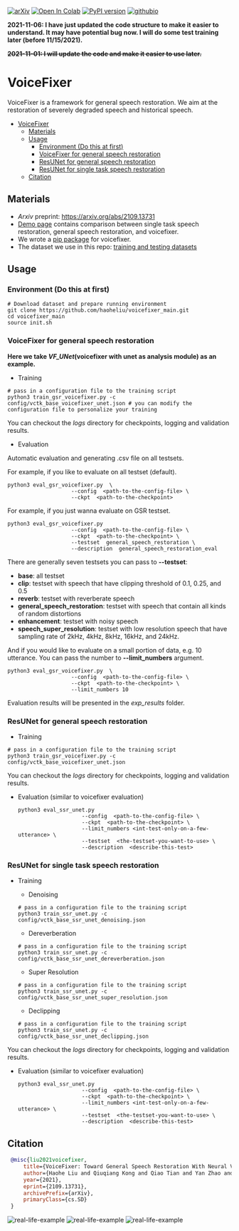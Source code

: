 [![arXiv](https://img.shields.io/badge/arXiv-2109.13731-brightgreen.svg?style=flat-square)](https://arxiv.org/abs/2109.13731) [![Open In Colab](https://colab.research.google.com/assets/colab-badge.svg)](https://colab.research.google.com/drive/1HYYUepIsl2aXsdET6P_AmNVXuWP1MCMf?usp=sharing) [![PyPI version](https://badge.fury.io/py/voicefixer.svg)](https://badge.fury.io/py/voicefixer) [![githubio](https://img.shields.io/badge/GitHub.io-Audio_Samples-blue?logo=Github&style=flat-square)](https://haoheliu.github.io/demopage-voicefixer)

**2021-11-06: I have just updated the code structure to make it easier to understand. It may have potential bug now. I will do some test training later (before 11/15/2021).**

~~**2021-11-01: I will update the code and make it easier to use later.**~~

# VoiceFixer

VoiceFixer is a framework for general speech restoration. We aim at the restoration of severely degraded speech and historical speech.

- [VoiceFixer](#voicefixer)
  * [Materials](#materials)
  * [Usage](#usage)
    + [Environment (Do this at first)](#environment--do-this-at-first-)
    + [VoiceFixer for general speech restoration](#voicefixer-for-general-speech-restoration)
    + [ResUNet for general speech restoration](#resunet-for-general-speech-restoration)
    + [ResUNet for single task speech restoration](#resunet-for-single-task-speech-restoration)
  * [Citation](#citation)
  
## Materials

- *Arxiv* preprint: https://arxiv.org/abs/2109.13731 
- [Demo page](https://haoheliu.github.io/demopage-voicefixer/) contains comparison between single task speech restoration, general speech restoration, and voicefixer.
- We wrote a [pip package](https://pypi.org/project/voicefixer) for voicefixer.
- The dataset we use in this repo: [training and testing datasets](https://zenodo.org/record/5546723#.YYaWE05BxaQ)

## Usage

### Environment (Do this at first)
```shell script
# Download dataset and prepare running environment
git clone https://github.com/haoheliu/voicefixer_main.git
cd voicefixer_main
source init.sh 
```

### VoiceFixer for general speech restoration
**Here we take *VF_UNet*(voicefixer with unet as analysis module) as an example.**

- Training
```shell
# pass in a configuration file to the training script
python3 train_gsr_voicefixer.py -c config/vctk_base_voicefixer_unet.json # you can modify the configuration file to personalize your training
```
You can checkout the *logs* directory for checkpoints, logging and validation results.

- Evaluation

Automatic evaluation and generating .csv file on all testsets.

For example, if you like to evaluate on all testset (default). 
```shell script
python3 eval_gsr_voicefixer.py  \
                    --config  <path-to-the-config-file> \
                    --ckpt  <path-to-the-checkpoint> 
```

For example, if you just wanna evaluate on GSR testset. 
```shell script
python3 eval_gsr_voicefixer.py  
                    --config  <path-to-the-config-file> \
                    --ckpt  <path-to-the-checkpoint> \
                    --testset  general_speech_restoration \ 
                    --description  general_speech_restoration_eval 
```

There are generally seven testsets you can pass to **--testset**: 
- **base**: all testset
- **clip**: testset with speech that have clipping threshold of 0.1, 0.25, and 0.5
- **reverb**: testset with reverberate speech
- **general_speech_restoration**: testset with speech that contain all kinds of random distortions
- **enhancement**: testset with noisy speech
- **speech_super_resolution**: testset with low resolution speech that have sampling rate of 2kHz, 4kHz, 8kHz, 16kHz, and 24kHz.

And if you would like to evaluate on a small portion of data, e.g. 10 utterance. You can pass the number to **--limit_numbers** argument.

```shell script
python3 eval_gsr_voicefixer.py  \
                    --config  <path-to-the-config-file> \
                    --ckpt  <path-to-the-checkpoint> \
                    --limit_numbers 10 
```

Evaluation results will be presented in the *exp_results* folder.

### ResUNet for general speech restoration

- Training 
```shell
# pass in a configuration file to the training script
python3 train_gsr_voicefixer.py -c config/vctk_base_voicefixer_unet.json
```
You can checkout the *logs* directory for checkpoints, logging and validation results.

- Evaluation (similar to voicefixer evaluation)
    ```shell script
    python3 eval_ssr_unet.py  
                        --config  <path-to-the-config-file> \
                        --ckpt  <path-to-the-checkpoint> \
                        --limit_numbers <int-test-only-on-a-few-utterance> \
                        --testset  <the-testset-you-want-to-use> \ 
                        --description  <describe-this-test>
    ```

### ResUNet for single task speech restoration

- Training 
  - Denoising
  ```shell
  # pass in a configuration file to the training script
  python3 train_ssr_unet.py -c config/vctk_base_ssr_unet_denoising.json
  ```

  - Dereverberation
  ```shell
  # pass in a configuration file to the training script
  python3 train_ssr_unet.py -c config/vctk_base_ssr_unet_dereverberation.json
  ```
  
  - Super Resolution
  ```shell
  # pass in a configuration file to the training script
  python3 train_ssr_unet.py -c config/vctk_base_ssr_unet_super_resolution.json
  ```
  
  - Declipping
  ```shell
  # pass in a configuration file to the training script
  python3 train_ssr_unet.py -c config/vctk_base_ssr_unet_declipping.json
  ```

You can checkout the *logs* directory for checkpoints, logging and validation results.

  - Evaluation (similar to voicefixer evaluation)
    ```shell script
    python3 eval_ssr_unet.py  
                        --config  <path-to-the-config-file> \
                        --ckpt  <path-to-the-checkpoint> \
                        --limit_numbers <int-test-only-on-a-few-utterance> \
                        --testset  <the-testset-you-want-to-use> \ 
                        --description  <describe-this-test>
    ```

## Citation

```bib
 @misc{liu2021voicefixer,   
     title={VoiceFixer: Toward General Speech Restoration With Neural Vocoder},   
     author={Haohe Liu and Qiuqiang Kong and Qiao Tian and Yan Zhao and DeLiang Wang and Chuanzeng Huang and Yuxuan Wang},  
     year={2021},  
     eprint={2109.13731},  
     archivePrefix={arXiv},  
     primaryClass={cs.SD}  
 }
```

![real-life-example](resources/pics/real.png)
![real-life-example](resources/pics/gsr-demo.png)
![real-life-example](resources/pics/SR-2k.png)




